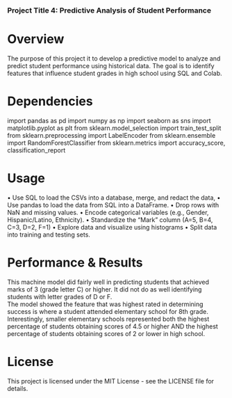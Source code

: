 ### **Project Title 4: Predictive Analysis of Student Performance**
# Overview 
The purpose of this project it to develop a predictive model to analyze and predict student 
performance using historical data. The goal is to identify features that influence 
student grades in high school using SQL and Colab.

# Dependencies
import pandas as pd
import numpy as np
import seaborn as sns
import matplotlib.pyplot as plt
from sklearn.model_selection import train_test_split
from sklearn.preprocessing import LabelEncoder
from sklearn.ensemble import RandomForestClassifier
from sklearn.metrics import accuracy_score, classification_report

# Usage 
•	Use SQL to load the CSVs into a database, merge, and redact the data, 
•	Use pandas to load the data from SQL into a DataFrame.
•	Drop rows with NaN and missing values.
•	Encode categorical variables (e.g., Gender, Hispanic/Latino, Ethnicity).
•	Standardize the “Mark” column (A=5, B=4, C=3, D=2, F=1)
•	Explore data and visualize using histograms
•	Split data into training and testing sets.

# Performance & Results
This machine model did fairly well in predicting students that achieved marks of 3 (grade letter C) 
or higher. It did not do as well identifying students with letter grades of D or F.  
The model showed the  feature that was highest rated in determining success is where a student attended 
elementary school for 8th grade. Interestingly, smaller elementary schools represented both the 
highest percentage of students obtaining scores of 4.5 or higher AND the highest percentage of 
students obtaining scores of 2 or lower in high school.

# License
This project is licensed under the MIT License - see the LICENSE file for details.

